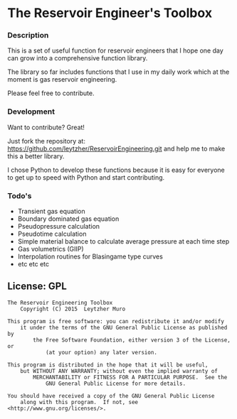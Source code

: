 # The Reservoir Engineer's Toolbox
### Description
This is a set of useful function for reservoir engineers that I hope one day can grow into a comprehensive function library.

The library so far includes functions that I use in my daily work which at the moment is gas reservoir engineering.

Please feel free to contribute.

### Development

Want to contribute? Great!

Just fork the repository at: https://github.com/leytzher/ReservoirEngineering.git
and help me to make this a better library.

I chose Python to develop these functions because it is easy for everyone to get up to speed with Python and start contributing.

### Todo's
* Transient gas equation
* Boundary dominated gas equation
* Pseudopressure calculation
* Pseudotime calculation
* Simple material balance to calculate average pressure at each time step
* Gas volumetrics (GIIP)
* Interpolation routines for Blasingame type curves
* etc etc etc


License: GPL
----

    The Reservoir Engineering Toolbox
        Copyright (C) 2015  Leytzher Muro

    This program is free software: you can redistribute it and/or modify
        it under the terms of the GNU General Public License as published by
            the Free Software Foundation, either version 3 of the License, or
                (at your option) any later version.

    This program is distributed in the hope that it will be useful,
        but WITHOUT ANY WARRANTY; without even the implied warranty of
            MERCHANTABILITY or FITNESS FOR A PARTICULAR PURPOSE.  See the
                GNU General Public License for more details.

    You should have received a copy of the GNU General Public License
        along with this program.  If not, see <http://www.gnu.org/licenses/>.



